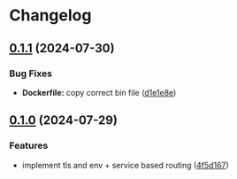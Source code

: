 # Changelog

## [0.1.1](https://github.com/majksa-dev/entry-point/compare/v0.1.0...v0.1.1) (2024-07-30)


### Bug Fixes

* **Dockerfile:** copy correct bin file ([d1e1e8e](https://github.com/majksa-dev/entry-point/commit/d1e1e8e5a3e4e541b11dc1fc82525109dba00ad0))

## [0.1.0](https://github.com/majksa-dev/entry-point/compare/v0.0.1...v0.1.0) (2024-07-29)


### Features

* implement tls and env + service based routing ([4f5d167](https://github.com/majksa-dev/entry-point/commit/4f5d167f8475d49c491ca467a5cbf4220b4dc304))
